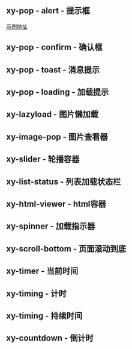 ## xy-pop - alert - 提示框

[示例地址](https://xachary.github.io/demo_xy-ui/demo/pop.html?_blank)

## xy-pop - confirm - 确认框

## xy-pop - toast - 消息提示

## xy-pop - loading - 加载提示

## xy-lazyload - 图片懒加载

## xy-image-pop - 图片查看器

## xy-slider - 轮播容器

## xy-list-status - 列表加载状态栏

## xy-html-viewer - html容器

## xy-spinner - 加载指示器

## xy-scroll-bottom - 页面滚动到底

## xy-timer - 当前时间

## xy-timing - 计时

## xy-timing - 持续时间

## xy-countdown - 倒计时
